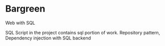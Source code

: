 # Bargreen
Web with SQL

SQL Script in the project contains sql portion of work.
Repository pattern, Dependency injection with SQL backend

